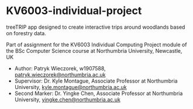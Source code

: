 # KV6003-individual-project

treeTRIP app designed to create interactive trips around woodlands based on forestry data.

Part of assignment for the KV6003 Individual Computing Project module of the BSc Computer Science course at Northumbria University, Newcastle, UK

-	Author: Patryk Wieczorek, w1907588, patryk.wieczorek@northumbria.ac.uk
-	Supervisor: Dr. Kyle Montague, Associate Professor at Northumbria University, kyle.montague@northumbria.ac.uk
-   Second Marker: Dr. Yingke Chen, Associate Professor at Northumbria University, yingke.chen@northumbria.ac.uk
